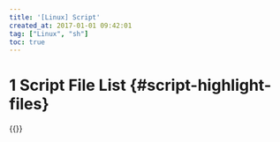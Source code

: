 ```yaml
---
title: '[Linux] Script'
created_at: 2017-01-01 09:42:01
tag: ["Linux", "sh"]
toc: true
---
```


# 1 Script File List {#script-highlight-files}

{{<highlight-files title="sh文件列表"  regex="^.*\.sh$" lang="sh">}}
